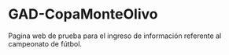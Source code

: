 # GAD-CopaMonteOlivo
Pagina web de prueba para el ingreso de información referente al campeonato de fútbol. 
